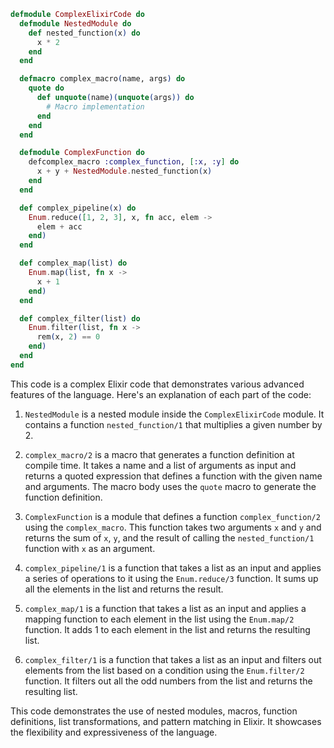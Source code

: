 ```elixir
defmodule ComplexElixirCode do
  defmodule NestedModule do
    def nested_function(x) do
      x * 2
    end
  end

  defmacro complex_macro(name, args) do
    quote do
      def unquote(name)(unquote(args)) do
        # Macro implementation
      end
    end
  end

  defmodule ComplexFunction do
    defcomplex_macro :complex_function, [:x, :y] do
      x + y + NestedModule.nested_function(x)
    end
  end

  def complex_pipeline(x) do
    Enum.reduce([1, 2, 3], x, fn acc, elem ->
      elem + acc
    end)
  end

  def complex_map(list) do
    Enum.map(list, fn x ->
      x + 1
    end)
  end

  def complex_filter(list) do
    Enum.filter(list, fn x ->
      rem(x, 2) == 0
    end)
  end
end
```

This code is a complex Elixir code that demonstrates various advanced features of the language. Here's an explanation of each part of the code:

1. `NestedModule` is a nested module inside the `ComplexElixirCode` module. It contains a function `nested_function/1` that multiplies a given number by 2.

2. `complex_macro/2` is a macro that generates a function definition at compile time. It takes a name and a list of arguments as input and returns a quoted expression that defines a function with the given name and arguments. The macro body uses the `quote` macro to generate the function definition.

3. `ComplexFunction` is a module that defines a function `complex_function/2` using the `complex_macro`. This function takes two arguments `x` and `y` and returns the sum of `x`, `y`, and the result of calling the `nested_function/1` function with `x` as an argument.

4. `complex_pipeline/1` is a function that takes a list as an input and applies a series of operations to it using the `Enum.reduce/3` function. It sums up all the elements in the list and returns the result.

5. `complex_map/1` is a function that takes a list as an input and applies a mapping function to each element in the list using the `Enum.map/2` function. It adds 1 to each element in the list and returns the resulting list.

6. `complex_filter/1` is a function that takes a list as an input and filters out elements from the list based on a condition using the `Enum.filter/2` function. It filters out all the odd numbers from the list and returns the resulting list.

This code demonstrates the use of nested modules, macros, function definitions, list transformations, and pattern matching in Elixir. It showcases the flexibility and expressiveness of the language.